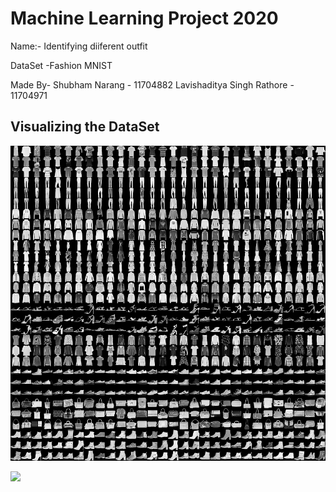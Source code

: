 # Machine Learning Project 2020

Name:- Identifying diiferent outfit

DataSet -Fashion MNIST

Made By- Shubham Narang - 11704882 
         Lavishaditya Singh Rathore - 11704971

## Visualizing the DataSet
![](fashion-mnist.png)


![](data.gif)
